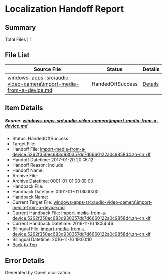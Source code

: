 # <a name='report-top'></a> Localization Handoff Report

## Summary
 Total Files | 1

## File List
 Source File | Status | Details 
 ----------- | ------ | ------- 
 [windows-apps-src\audio-video-camera\import-media-from-a-device.md](https://cpubwin.visualstudio.com/windows-uwp/_git/windows-uwp/commit/9f83e9ea32382e419e30f4cf139dae4f4d9efd8c?path=windows-apps-src%2Faudio-video-camera%2Fimport-media-from-a-device.md&_a=contents) | HandedOffSuccess | [Details](#38d04c40e0ae43f8202876b060db7a7d957f86ea706)

## Item Details
##### <a name='38d04c40e0ae43f8202876b060db7a7d957f86ea706'></a> Source: [windows-apps-src\audio-video-camera\import-media-from-a-device.md](https://cpubwin.visualstudio.com/windows-uwp/_git/windows-uwp/commit/9f83e9ea32382e419e30f4cf139dae4f4d9efd8c?path=windows-apps-src%2Faudio-video-camera%2Fimport-media-from-a-device.md&_a=contents)
* Status: HandedOffSuccess
* Target File: 
* Handoff File: [import-media-from-a-device.5262f350ec683d930357dd7d6660122a0c9858d4.zh-cn.xlf](https://cpubwin.visualstudio.com/windows-uwp/_git/WDCLib.handoff/commit/ef5c58e511c791dc0cccedcb4df3b40011906939?path=ol-handoff%2Fcpubwin%2Fwindows-uwp.zh-cn%2Fmaster%2Fimport-media-from-a-device.5262f350ec683d930357dd7d6660122a0c9858d4.zh-cn.xlf&_a=contents)
* Handoff Datetime: 2017-01-20 20:36:12
* Handoff Reason: Include
* Handoff Name: 
* Archive File: 
* Archive Datetime: 0001-01-01 00:00:00
* Handback File: 
* Handback Datetime: 0001-01-01 00:00:00
* Handback Name: 
* Current Target File: [windows-apps-src\audio-video-camera\import-media-from-a-device.md](https://cpubwin.visualstudio.com/windows-uwp/_git/windows-uwp.zh-cn/commit/14c34764cf5110a1a408ec34f2b594100256e2ba?path=windows-apps-src%2Faudio-video-camera%2Fimport-media-from-a-device.md&_a=contents)
* Current Handback File: [import-media-from-a-device.5262f350ec683d930357dd7d6660122a0c9858d4.zh-cn.xlf](https://cpubwin.visualstudio.com/windows-uwp/_git/WDCLib.handback/commit/fc06fe2788b621ccb50cc92354d08469b17bfcdc?path=ol-handback%2Fcpubwin%2Fwindows-uwp.zh-cn%2Fmaster%2Fimport-media-from-a-device.5262f350ec683d930357dd7d6660122a0c9858d4.zh-cn.xlf&_a=contents)
* Current Handback Datetime: 2016-11-16 18:54:46
* Bilingual File: [import-media-from-a-device.5262f350ec683d930357dd7d6660122a0c9858d4.zh-cn.xlf](https://cpubwin.visualstudio.com/windows-uwp/_git/WDCLib.handback/commit/fc06fe2788b621ccb50cc92354d08469b17bfcdc?path=ol-handback%2Fcpubwin%2Fwindows-uwp.zh-cn%2Fmaster%2Fimport-media-from-a-device.5262f350ec683d930357dd7d6660122a0c9858d4.zh-cn.xlf&_a=contents)
* Bilingual Datetime: 2016-11-16 19:00:10
* [Back to Top](#report-top)


## Error Details

Generated by OpenLocalization.
